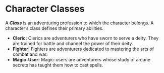 # Character Classes

A ***Class*** is an adventuring profession to which the character belongs. A character’s class defines their primary abilities.

- **Cleric:** Clerics are adventurers who have sworn to serve a deity. They are trained for battle and channel the power of their deity.
- **Fighter:** Fighters are adventurers dedicated to mastering the arts of combat and war.
- **Magic-User:** Magic-users are adventurers whose study of arcane secrets has taught them how to cast spells.